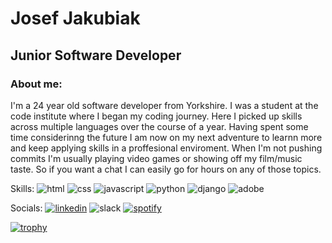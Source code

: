 # Josef Jakubiak
## Junior Software Developer

### About me:

I'm a 24 year old software developer from Yorkshire. I was a student at the code institute where I began my coding journey. Here I picked up skills across multiple languages over the course of a year. Having spent some time considerinng the future I am now on my next adventure to learnn more and keep applying skills in a proffesional enviroment. When I'm not pushing commits I'm usually playing video games or showing off my film/music taste. So if you want a chat I can easily go for hours on any of those topics.

Skills:
![html](https://img.shields.io/badge/HTML5-E34F26?style=for-the-badge&logo=html5&logoColor=white)
![css](https://img.shields.io/badge/CSS3-1572B6?style=for-the-badge&logo=css3&logoColor=white)
![javascript](https://img.shields.io/badge/JavaScript-323330?style=for-the-badge&logo=javascript&logoColor=F7DF1E)
![python](https://img.shields.io/badge/Python-FFD43B?style=for-the-badge&logo=python&logoColor=blue)
![django](https://img.shields.io/badge/Django-092E20?style=for-the-badge&logo=django&logoColor=green)
![adobe](https://img.shields.io/badge/Adobe%20Premiere%20Pro-9999FF?style=for-the-badge&logo=Adobe%20Premiere%20Pro&logoColor=white)

Socials:
[![linkedin](https://img.shields.io/badge/LinkedIn-0077B5?style=for-the-badge&logo=linkedin&logoColor=white)](https://www.linkedin.com/in/josef-jakubiak/)
![slack](https://img.shields.io/badge/Slack-4A154B?style=for-the-badge&logo=slack&logoColor=white)
[![spotify](https://img.shields.io/badge/Spotify-1ED760?&style=for-the-badge&logo=spotify&logoColor=white)](https://open.spotify.com/user/1126314675?si=6e77c390166e4d17)


<!--
**BritishBambi/britishbambi** is a ✨ _special_ ✨ repository because its `README.md` (this file) appears on your GitHub profile.

Here are some ideas to get you started:

- 🔭 I’m currently working on ...
- 🌱 I’m currently learning ...
- 👯 I’m looking to collaborate on ...
- 🤔 I’m looking for help with ...
- 💬 Ask me about ...
- 📫 How to reach me: ...
- 😄 Pronouns: ...
- ⚡ Fun fact: ...
-->
[![trophy](https://github-profile-trophy.vercel.app/?username=britishbambi&theme=onedark)](https://github.com/ryo-ma/github-profile-trophy)
